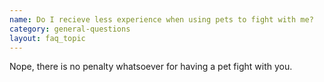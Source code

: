 ```yaml
---
name: Do I recieve less experience when using pets to fight with me?
category: general-questions
layout: faq_topic
---
```

Nope, there is no penalty whatsoever for having a pet fight with you.